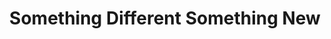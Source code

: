 ---
title: "Something Different Something New"
url: /lamar/something-different-something-new/
shop: furniture
---